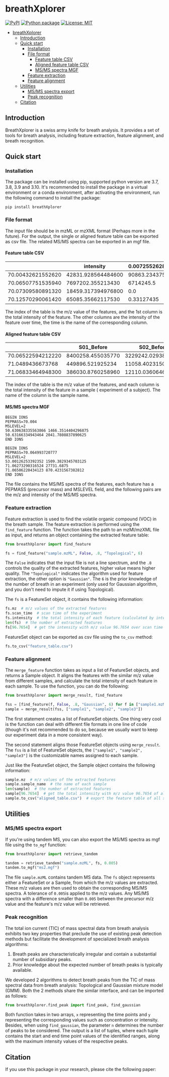 # breathXplorer

[![PyPI](https://img.shields.io/pypi/pyversions/breathXplorer)](https://pypi.org/project/breathXplorer/)
[![Python package](https://github.com/wykswr/breathXplorer/actions/workflows/python-package.yml/badge.svg?branch=main)](https://github.com/wykswr/breathXplorer/actions/workflows/python-package.yml)
[![License: MIT](https://img.shields.io/badge/License-MIT-yellow.svg)](https://opensource.org/licenses/MIT)

<!-- TOC -->
* [breathXplorer](#breathxplorer)
  * [Introduction](#introduction)
  * [Quick start](#quick-start)
    * [Installation](#installation)
    * [File format](#file-format)
      * [Feature table CSV](#feature-table-csv)
      * [Aligned feature table CSV](#aligned-feature-table-csv)
      * [MS/MS spectra MGF](#msms-spectra-mgf)
    * [Feature extraction](#feature-extraction)
    * [Feature alignment](#feature-alignment)
  * [Utilities](#utilities)
    * [MS/MS spectra export](#msms-spectra-export)
    * [Peak recognition](#peak-recognition)
  * [Citation](#citation)
<!-- TOC -->

## Introduction

BreathXplorer is a swiss army knife for breath analysis. It provides a set of tools for breath analysis, including
feature extraction, feature alignment, and breath recognition.

## Quick start

### Installation

The package can be installed using pip, supported python version are 3.7, 3.8, 3.9 and 3.10.
It's recommended to install the package in a virtual environment or a conda environment,
after activating the environment, run the following command to install the package:

`pip install breathXplorer`

### File format

The input file should be in mzML or mzXML format (Perhaps more in the future). For the output, 
the single or aligned feature table can be exported as csv file.
The related MS/MS spectra can be exported in an mgf file.

#### Feature table CSV

|                   | intensity          | 0.0072552628 | 0.026703197   | 0.043871898 |
|-------------------|--------------------|--------------|---------------|-------------|
| 70.00432621552620 | 42831.928564484600 | 90863.234375 | 34955.3671875 | 0.0         |
| 70.06507751535940 | 7697202.355213430  | 6714245.5    | 6476909.5     | 6479075.5   |
| 70.07309580891320 | 18459.317394976800 | 0.0          | 0.0           | 0.0         |
| 70.12570290061420 | 65085.35662117530  | 0.33127435   | 0.34847233    | 0.36571398  |

The index of the table is the m/z value of the features, and the 1st column is the total intensity of the feature.
The other columns are the intensity of the feature over time, the time is the name of the corresponding column.

#### Aligned feature table CSV

|                   | S01_Before        | S02_Before         | S03_Before         |
|-------------------|-------------------|--------------------|--------------------|
| 70.06522594212220 | 8400258.455035770 | 3229242.0293803000 | 8472742.497544320  |
| 71.0489436673768  | 449896.521925234  | 11058.402315007400 | 413906.96622934300 |
| 71.06833464948300 | 386030.8760258960 | 12110.036064627900 | 398033.1097357460  |

The index of the table is the m/z value of the features, and each column is the total intensity of the feature in a sample (
experiment of a subject). The name of the column is the sample name.

#### MS/MS spectra MGF

```
BEGIN IONS
PEPMASS=70.004
MSLEVEL=2
50.630638335563866 1466.3514404296875
50.63166334943464 2041.7808837890625
END IONS

BEGIN IONS
PEPMASS=70.064993720777
MSLEVEL=2
53.00126253392352 1509.3829345703125
71.06273290316524 27731.6875
71.06506220434123 870.4231567382812
END IONS
```

The file contains the MS/MS spectra of the features, each feature has a PEPMASS (precursor mass) and MSLEVEL field, and the following
pairs are the m/z and intensity of the MS/MS spectra.

### Feature extraction

Feature extraction is used to find the volatile organic compound (VOC) in the breath sample.
The feature extraction is performed using the `find_feature` function. The function takes the path to an mzMl/mzXML file
as input, and returns an object containing the extracted feature table:

```python
from breathXplorer import find_feature

fs = find_feature("sample.mzML", False, .8, "Topological", 6)
```

The `False` indicates that the input file is not a line spectrum, and the `.8` controls the quality of the extracted
features, higher value means higher quality. The `"Topological"` indicates the algorithm used for feature extraction,
the other option is `"Gaussian"`. The `6` is the prior knowledge of the number of breath in an experiment (only used
for Gaussian algorithm, and you don't need to impute it if using Topological).

The `fs` is a FeatureSet object, it contains the following information:

```python
fs.mz  # m/z values of the extracted features
fs.scan_time  # scan time of the experiment
fs.intensity  # the total intensity of each feature (calculated by integrating the intensity over scan time)
len(fs)  # the number of extracted features
fs[96.7654]  # get the intensity with m/z value 96.7654 over scan time
```

FeatureSet object can be exported as csv file using the `to_csv` method:

```python
fs.to_csv("feature_table.csv")
```

### Feature alignment

The `merge_feature` function takes as input a list of FeatureSet objects, and returns a Sample object. It aligns the
features with the similar m/z value from different samples, and calculate the total intensity of each feature in each
sample. To use the function, you can do the following:

```python
from breathXplorer import merge_result, find_feature

fss = [find_feature(f, False, .8, "Gaussian", 6) for f in ["sample1.mzML", "sample2.mzXML", "sample3.mzML"]]
sample = merge_result(fss, ["sample1", "sample2", "sample3"])
```

The first statement creates a list of FeatureSet objects.
One thing very cool is the function can deal with different file formats in one line of code (though it's not 
recommended to do so, because we usually want to keep our experiment data in a more consistent way).

The second statement aligns those FeatureSet objects using `merge_result`.
The `fss` is a list of FeatureSet objects, the `["sample1", "sample2", "sample3"]` is the customizable names assigned
to each sample.

Just like the FeatureSet object, the Sample object contains the following information:

```python
sample.mz  # m/z values of the extracted features
sample.sample_name  # the name of each sample
len(sample)  # the number of extracted features
sample[96.7654]  # get the total intensity with m/z value 96.7654 of all samples
sample.to_csv("aligned_table.csv")  # export the feature table of all samples as csv file
```

## Utilities

### MS/MS spectra export

If you're using tandem MS, you can also export the MS/MS spectra as mgf file using the `to_mgf` function:

```python
from breathXplorer import retrieve_tandem

tandem = retrieve_tandem("sample.mzML", fs, 0.005)
tandem.to_mgf("ms2.mgf")
```

The file `sample.mzML` contains tandem MS data. The `fs` object represents either a FeatureSet or a Sample, from which
the m/z values are extracted. These m/z values are then used to obtain the corresponding MS/MS spectra. A tolerance
of `0.005`is applied to the m/z values. Any MS/MS spectra with a difference smaller than `0.005` between the precursor 
m/z value and the feature's m/z value will be retrieved.

### Peak recognition

The total ion current (TIC) of mass spectral data from breath analysis exhibits two key properties that preclude the use
of existing peak detection methods but facilitate the development of specialized breath analysis algorithms:

1. Breath peaks are characteristically irregular and contain a substantial number of subsidiary peaks.
2. Prior knowledge about the expected number of breath peaks is typically available.

We developed 2 algorithms to detect breath peaks from the TIC of mass spectral data from breath analysis: Topological
and
Gaussian mixture model (GMM). Both the 2 methods share the similar interface, and can be imported as follows:

```python
from breathXplorer.find_peak import find_peak, find_gaussian
```

Both function takes in two arrays, `x` representing the time points and `y` representing the corresponding values such as
concentration or intensity. Besides, when using `find_gaussian`, the parameter `n` determines the number of peaks to be considered. The output is a list of
tuples, where each tuple contains the start and end time point values of the identified ranges, along with the maximum
intensity values of the respective peaks.

## Citation

If you use this package in your research, please cite the following paper:

